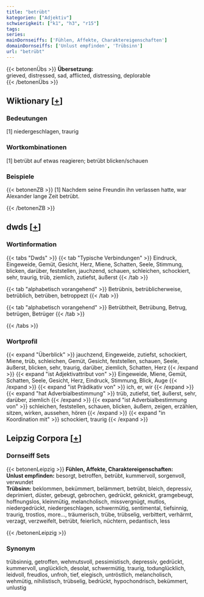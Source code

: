 ```yaml
---
title: "betrübt"
kategorien: ["Adjektiv"]
schwierigkeit: ["k1", "h3", "r15"]
tags:
series:
mainDornseiffs: ['Fühlen, Affekte, Charaktereigenschaften']
domainDornseiffs: ['Unlust empfinden', 'Trübsinn']
url: "betrübt"
---
```


{{< betonenÜbs >}}
**Übersetzung:**  
grieved, distressed, sad, afflicted, distressing, deplorable  
{{< /betonenÜbs >}}

## Wiktionary [[+](https://de.wiktionary.org/wiki/betrübt)]

### Bedeutungen
[1] niedergeschlagen, traurig  

### Wortkombinationen
[1] betrübt auf etwas reagieren; betrübt blicken/schauen  

### Beispiele
{{< betonenZB >}}
[1] Nachdem seine Freundin ihn verlassen hatte, war Alexander lange Zeit betrübt.  

{{< /betonenZB >}}


## dwds [[+](https://www.dwds.de/wb/betrübt)]

### Wortinformation
{{< tabs "Dwds" >}}
{{< tab "Typische Verbindungen" >}}
Eindruck, Eingeweide, Gemüt, Gesicht, Herz, Miene, Schatten, Seele, Stimmung, blicken, darüber, feststellen, jauchzend, schauen, schleichen, schockiert, sehr, traurig, trüb, ziemlich, zutiefst, äußerst
{{< /tab >}}

{{< tab "alphabetisch vorangehend" >}}
Betrübnis, betrüblicherweise, betrüblich, betrüben, betroppezt
{{< /tab >}}

{{< tab "alphabetisch vorangehend" >}}
Betrübtheit, Betrübung, Betrug, betrügen, Betrüger
{{< /tab >}}

{{< /tabs >}}

### Wortprofil
{{< expand "Überblick" >}} jauchzend, Eingeweide, zutiefst, schockiert, Miene, trüb, schleichen, Gemüt, Gesicht, feststellen, schauen, Seele, äußerst, blicken, sehr, traurig, darüber, ziemlich, Schatten, Herz {{< /expand >}}
{{< expand "ist Adjektivattribut von" >}} Eingeweide, Miene, Gemüt, Schatten, Seele, Gesicht, Herz, Eindruck, Stimmung, Blick, Auge {{< /expand >}}
{{< expand "ist Prädikativ von" >}} ich, er, wir {{< /expand >}}
{{< expand "hat Adverbialbestimmung" >}} trüb, zutiefst, tief, äußerst, sehr, darüber, ziemlich {{< /expand >}}
{{< expand "ist Adverbialbestimmung von" >}} schleichen, feststellen, schauen, blicken, äußern, zeigen, erzählen, sitzen, wirken, aussehen, hören {{< /expand >}}
{{< expand "in Koordination mit" >}} schockiert, traurig {{< /expand >}}

## Leipzig Corpora [[+](https://corpora.uni-leipzig.de/en/res?word=betrübt&corpusId=deu_newscrawl-public_2018)]

### Dornseiff Sets
{{< betonenLeipzig >}}
**Fühlen, Affekte, Charaktereigenschaften:**  
**Unlust empfinden:** besorgt, betroffen, betrübt, kummervoll, sorgenvoll, verwundet  
**Trübsinn:** beklommen, bekümmert, belämmert, betrübt, bleich, depressiv, deprimiert, düster, gebeugt, gebrochen, gedrückt, geknickt, gramgebeugt, hoffnungslos, kleinmütig, melancholisch, missvergnügt, mutlos, niedergedrückt, niedergeschlagen, schwermütig, sentimental, tiefsinnig, traurig, trostlos, more..., träumerisch, trübe, trübselig, verbittert, verhärmt, verzagt, verzweifelt, betrübt, feierlich, nüchtern, pedantisch, less  

{{< /betonenLeipzig >}}

### Synonym
trübsinnig, getroffen, wehmutsvoll, pessimistisch, depressiv, gedrückt, kummervoll, unglücklich, desolat, schwermütig, traurig, todunglücklich, leidvoll, freudlos, unfroh, tief, elegisch, untröstlich, melancholisch, wehmütig, nihilistisch, trübselig, bedrückt, hypochondrisch, bekümmert, unlustig

